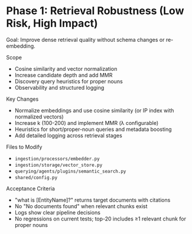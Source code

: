 # Phase 1: Retrieval Robustness (Low Risk, High Impact)

Goal: Improve dense retrieval quality without schema changes or re-embedding.

Scope
- Cosine similarity and vector normalization
- Increase candidate depth and add MMR
- Discovery query heuristics for proper nouns
- Observability and structured logging

Key Changes
- Normalize embeddings and use cosine similarity (or IP index with normalized vectors)
- Increase k (100-200) and implement MMR (λ configurable)
- Heuristics for short/proper-noun queries and metadata boosting
- Add detailed logging across retrieval stages

Files to Modify
- `ingestion/processors/embedder.py`
- `ingestion/storage/vector_store.py`
- `querying/agents/plugins/semantic_search.py`
- `shared/config.py`

Acceptance Criteria
- "what is [EntityName]?" returns target documents with citations
- No "No documents found" when relevant chunks exist
- Logs show clear pipeline decisions
- No regressions on current tests; top-20 includes ≥1 relevant chunk for proper nouns
